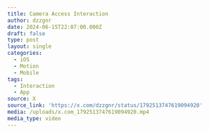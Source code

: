 ```yaml
---
title: Camera Access Interaction
author: dzzgnr
date: 2024-06-15T22:07:00.000Z
draft: false
type: post
layout: single
categories:
  - iOS
  - Motion
  - Mobile
tags:
  - Interaction
  - App
source: X
source_link: 'https://x.com/dzzgnr/status/1792513747619094920'
media: /uploads/x.com_1792513747619094920.mp4
media_type: video
---
```


